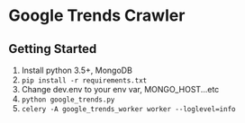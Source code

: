 # Google Trends Crawler

## Getting Started

1. Install python 3.5+, MongoDB
1. `pip install -r requirements.txt`
1. Change dev.env to your env var, MONGO_HOST...etc
1. `python google_trends.py`
1. `celery -A google_trends_worker worker --loglevel=info`
